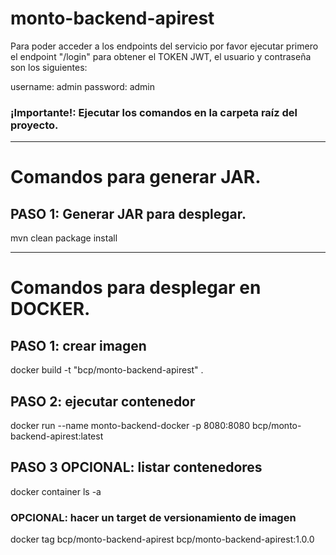 # monto-backend-apirest

Para poder acceder a los endpoints del servicio por favor ejecutar primero el endpoint "/login" para obtener el TOKEN JWT,
el usuario y contraseña son los siguientes:

username: admin
password: admin

### ¡Importante!: Ejecutar los comandos en la carpeta raíz del proyecto.

---------------------------------
# Comandos para generar JAR.

## PASO 1: Generar JAR para desplegar.

mvn clean package install

---------------------------------
# Comandos para desplegar en DOCKER.

## PASO 1: crear imagen

docker build -t "bcp/monto-backend-apirest" .

## PASO 2: ejecutar contenedor
docker run --name monto-backend-docker -p 8080:8080 bcp/monto-backend-apirest:latest

## PASO 3 OPCIONAL: listar contenedores
docker container ls -a

### OPCIONAL: hacer un target de versionamiento de imagen
docker tag bcp/monto-backend-apirest bcp/monto-backend-apirest:1.0.0